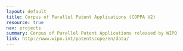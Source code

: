 ```yaml
---
layout: default
title: Corpus of Parallel Patent Applications (COPPA V2)
resource: true
nav: projects
summary: Corpus of Parallel Patent Applications released by WIPO
link: http://www.wipo.int/patentscope/en/data/
---
```


